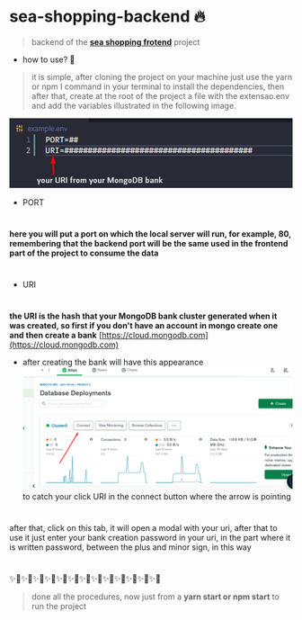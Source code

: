 # sea-shopping-backend 🔥


> backend of the [__sea shopping frotend__]() project

- how to use? 🤔

> it is simple, after cloning the project on your machine just use the yarn or npm I command in your terminal to install the dependencies, then after that, create at the root of the project a file with the extensao.env and add the variables illustrated in the following image.

![](./assets/uri.png)

- PORT
#
 __here you will put a port on which the local server will run, for example, 80, remembering that the backend port will be the same used in the frontend part of the project to consume the data__
#

-  URI
#
__the URI is the hash that your MongoDB bank cluster generated when it was created, so first if you don't have an account in mongo create one and then create a bank__ [https://cloud.mongodb.com](https://cloud.mongodb.com)

- after creating the bank will have this appearance
![](./assets/conect.png)
to catch your click URI in the connect button where the arrow is pointing
#
after that, click on this tab, it will open a modal with your uri, after that to use it just enter your bank creation password in your uri, in the part where it is written password, between the plus and minor sign, in this way
#


✨🎉✨🎉✨🎉✨🎉✨🎉✨🎉✨🎉✨🎉✨🎉✨🎉✨🎉✨🎉✨🎉
> done all the procedures, now just from a __yarn start or npm start__ to run the project